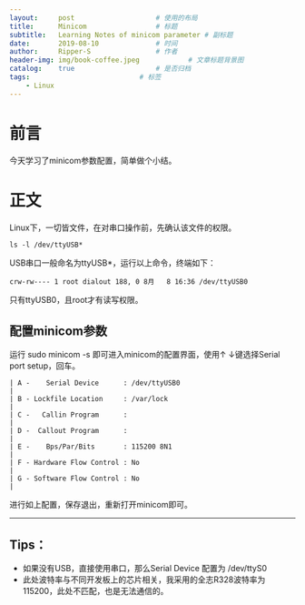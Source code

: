```yaml
---
layout:		post					# 使用的布局
title:		Minicom					# 标题
subtitle:	Learning Notes of minicom parameter	# 副标题
date:		2019-08-10				# 时间
author:		Ripper-S				# 作者
header-img:	img/book-coffee.jpeg			# 文章标题背景图
catalog:	true					# 是否归档
tags:							# 标签
    - Linux
---
```



#	前言
今天学习了minicom参数配置，简单做个小结。

#	正文
Linux下，一切皆文件，在对串口操作前，先确认该文件的权限。
```
ls -l /dev/ttyUSB*
```
USB串口一般命名为ttyUSB*，运行以上命令，终端如下：
```
crw-rw---- 1 root dialout 188, 0 8月   8 16:36 /dev/ttyUSB0
```
只有ttyUSB0，且root才有读写权限。

##	配置minicom参数
运行 sudo minicom -s 即可进入minicom的配置界面，使用↑ ↓键选择Serial port setup，回车。
```
| A -    Serial Device      : /dev/ttyUSB0                              |
| B - Lockfile Location     : /var/lock                                 |
| C -   Callin Program      :                                           |
| D -  Callout Program      :                                           |
| E -    Bps/Par/Bits       : 115200 8N1                                |
| F - Hardware Flow Control : No                                        |
| G - Software Flow Control : No                                        |
```
进行如上配置，保存退出，重新打开minicom即可。

---

## Tips：
- 如果没有USB，直接使用串口，那么Serial Device 配置为 /dev/ttyS0
- 此处波特率与不同开发板上的芯片相关，我采用的全志R328波特率为115200，此处不匹配，也是无法通信的。
